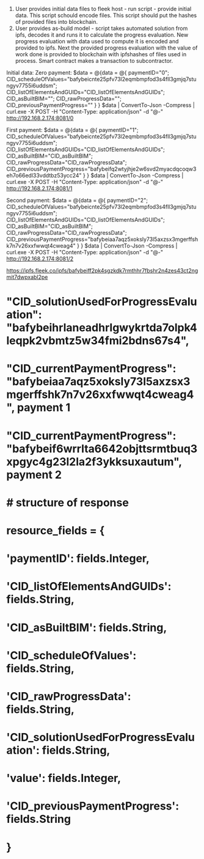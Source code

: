 1) User provides initial data files to fleek host - run script - provide initial data.
    This script schould encode files.
    This script should put the hashes of provided files into blockchain.
2) User provides as-build model - script takes automated solution from ipfs, decodes it and runs it to calculate the progress evaluation.
    New progress evaluation with data used to compute it is encoded and provided to ipfs.
    Next the provided progress evaluation with the value of work done is provided to blockchain with ipfshashes of files used in process.
    Smart contract makes a transaction to subcontractor.

Initial data:
Zero payment:
$data = @{data = @{
    paymentID="0";
    CID_scheduleOfValues="bafybeicnte25pfv73l2eqmbmpfod3s4fll3gmjq7stungyv7755i6uddsm";
    CID_listOfElementsAndGUIDs="CID_listOfElementsAndGUIDs";
    CID_asBuiltBIM="";
    CID_rawProgressData="";
    CID_previousPaymentProgress=""
    }
}
$data | ConvertTo-Json -Compress | curl.exe -X POST -H "Content-Type: application/json" -d "@-" http://192.168.2.174:8081/0

First payment:
$data = @{data = @{
    paymentID="1";
    CID_scheduleOfValues="bafybeicnte25pfv73l2eqmbmpfod3s4fll3gmjq7stungyv7755i6uddsm";
    CID_listOfElementsAndGUIDs="CID_listOfElementsAndGUIDs";
    CID_asBuiltBIM="CID_asBuiltBIM";
    CID_rawProgressData="CID_rawProgressData";
    CID_previousPaymentProgress="bafybeifq2wtyjhje2w6svd2myacdqcoqw3eh7o66edl33vddtbz53ycc24"
    }
}
$data | ConvertTo-Json -Compress | curl.exe -X POST -H "Content-Type: application/json" -d "@-" http://192.168.2.174:8081/1

Second payment:
$data = @{data = @{
    paymentID="2";
    CID_scheduleOfValues="bafybeicnte25pfv73l2eqmbmpfod3s4fll3gmjq7stungyv7755i6uddsm";
    CID_listOfElementsAndGUIDs="CID_listOfElementsAndGUIDs";
    CID_asBuiltBIM="CID_asBuiltBIM";
    CID_rawProgressData="CID_rawProgressData";
    CID_previousPaymentProgress="bafybeiaa7aqz5xoksly73l5axzsx3mgerffshk7n7v26xxfwwqt4cweag4"
    }
}
$data | ConvertTo-Json -Compress | curl.exe -X POST -H "Content-Type: application/json" -d "@-" http://192.168.2.174:8081/2


https://ipfs.fleek.co/ipfs/bafybeiff2pk4sgzkdk7rmthhr7fbshr2n4zes43ct2ngmit7dwpxabl2pe


# "CID_solutionUsedForProgressEvaluation": "bafybeihrlaneadhrlgwykrtda7olpk4leqpk2vbmtz5w34fmi2bdns67s4",
# "CID_currentPaymentProgress": "bafybeiaa7aqz5xoksly73l5axzsx3mgerffshk7n7v26xxfwwqt4cweag4", payment 1
# "CID_currentPaymentProgress": "bafybeif6wrrlta6642objttsrmtbuq3xpgyc4g23l2la2f3ykksuxautum", payment 2

# # structure of response
# resource_fields = {
#     'paymentID': fields.Integer,
#     'CID_listOfElementsAndGUIDs': fields.String,
#     'CID_asBuiltBIM': fields.String,
#     'CID_scheduleOfValues': fields.String,
#     'CID_rawProgressData': fields.String,
#     'CID_solutionUsedForProgressEvaluation': fields.String,
#     'value': fields.Integer,
#     'CID_previousPaymentProgress': fields.String    
# }